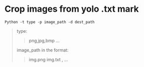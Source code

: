 # Crop images from yolo .txt mark
```properties
Python -t type -p image_path -d dest_path 
```  
> type:
>> png,jpg,bmp ...
>
> image_path in the format: 
>> img.png img.txt , ...
